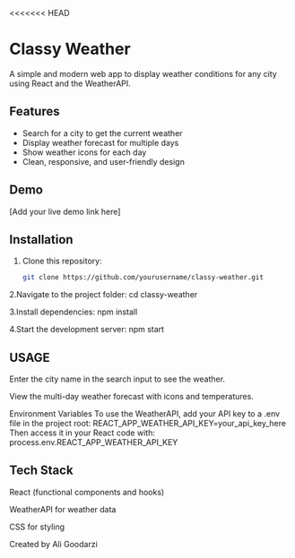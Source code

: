 <<<<<<< HEAD
# Classy Weather

A simple and modern web app to display weather conditions for any city using React and the WeatherAPI.

## Features

- Search for a city to get the current weather
- Display weather forecast for multiple days
- Show weather icons for each day
- Clean, responsive, and user-friendly design

## Demo

[Add your live demo link here]

## Installation

1. Clone this repository:
   ```bash
   git clone https://github.com/yourusername/classy-weather.git
   ```

2.Navigate to the project folder:
cd classy-weather

3.Install dependencies:
npm install

4.Start the development server:
npm start

## USAGE

Enter the city name in the search input to see the weather.

View the multi-day weather forecast with icons and temperatures.

Environment Variables
To use the WeatherAPI, add your API key to a .env file in the project root:
REACT_APP_WEATHER_API_KEY=your_api_key_here
Then access it in your React code with:
process.env.REACT_APP_WEATHER_API_KEY

## Tech Stack

React (functional components and hooks)

WeatherAPI for weather data

CSS for styling

Created by Ali Goodarzi

